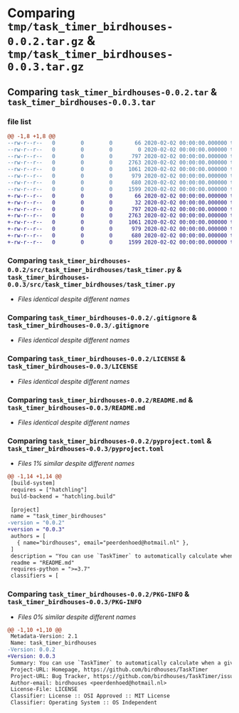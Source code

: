 # Comparing `tmp/task_timer_birdhouses-0.0.2.tar.gz` & `tmp/task_timer_birdhouses-0.0.3.tar.gz`

## Comparing `task_timer_birdhouses-0.0.2.tar` & `task_timer_birdhouses-0.0.3.tar`

### file list

```diff
@@ -1,8 +1,8 @@
--rw-r--r--   0        0        0       66 2020-02-02 00:00:00.000000 task_timer_birdhouses-0.0.2/.gitattributes
--rw-r--r--   0        0        0        0 2020-02-02 00:00:00.000000 task_timer_birdhouses-0.0.2/src/task_timer_birdhouses/__init__.py
--rw-r--r--   0        0        0      797 2020-02-02 00:00:00.000000 task_timer_birdhouses-0.0.2/src/task_timer_birdhouses/task_timer.py
--rw-r--r--   0        0        0     2763 2020-02-02 00:00:00.000000 task_timer_birdhouses-0.0.2/.gitignore
--rw-r--r--   0        0        0     1061 2020-02-02 00:00:00.000000 task_timer_birdhouses-0.0.2/LICENSE
--rw-r--r--   0        0        0      979 2020-02-02 00:00:00.000000 task_timer_birdhouses-0.0.2/README.md
--rw-r--r--   0        0        0      680 2020-02-02 00:00:00.000000 task_timer_birdhouses-0.0.2/pyproject.toml
--rw-r--r--   0        0        0     1599 2020-02-02 00:00:00.000000 task_timer_birdhouses-0.0.2/PKG-INFO
+-rw-r--r--   0        0        0       66 2020-02-02 00:00:00.000000 task_timer_birdhouses-0.0.3/.gitattributes
+-rw-r--r--   0        0        0       32 2020-02-02 00:00:00.000000 task_timer_birdhouses-0.0.3/src/task_timer_birdhouses/__init__.py
+-rw-r--r--   0        0        0      797 2020-02-02 00:00:00.000000 task_timer_birdhouses-0.0.3/src/task_timer_birdhouses/task_timer.py
+-rw-r--r--   0        0        0     2763 2020-02-02 00:00:00.000000 task_timer_birdhouses-0.0.3/.gitignore
+-rw-r--r--   0        0        0     1061 2020-02-02 00:00:00.000000 task_timer_birdhouses-0.0.3/LICENSE
+-rw-r--r--   0        0        0      979 2020-02-02 00:00:00.000000 task_timer_birdhouses-0.0.3/README.md
+-rw-r--r--   0        0        0      680 2020-02-02 00:00:00.000000 task_timer_birdhouses-0.0.3/pyproject.toml
+-rw-r--r--   0        0        0     1599 2020-02-02 00:00:00.000000 task_timer_birdhouses-0.0.3/PKG-INFO
```

### Comparing `task_timer_birdhouses-0.0.2/src/task_timer_birdhouses/task_timer.py` & `task_timer_birdhouses-0.0.3/src/task_timer_birdhouses/task_timer.py`

 * *Files identical despite different names*

### Comparing `task_timer_birdhouses-0.0.2/.gitignore` & `task_timer_birdhouses-0.0.3/.gitignore`

 * *Files identical despite different names*

### Comparing `task_timer_birdhouses-0.0.2/LICENSE` & `task_timer_birdhouses-0.0.3/LICENSE`

 * *Files identical despite different names*

### Comparing `task_timer_birdhouses-0.0.2/README.md` & `task_timer_birdhouses-0.0.3/README.md`

 * *Files identical despite different names*

### Comparing `task_timer_birdhouses-0.0.2/pyproject.toml` & `task_timer_birdhouses-0.0.3/pyproject.toml`

 * *Files 1% similar despite different names*

```diff
@@ -1,14 +1,14 @@
 [build-system]
 requires = ["hatchling"]
 build-backend = "hatchling.build"
 
 [project]
 name = "task_timer_birdhouses"
-version = "0.0.2"
+version = "0.0.3"
 authors = [
   { name="birdhouses", email="peerdenhoed@hotmail.nl" },
 ]
 description = "You can use `TaskTimer` to automatically calculate when a given task will be executed based on a specified duration in seconds."
 readme = "README.md"
 requires-python = ">=3.7"
 classifiers = [
```

### Comparing `task_timer_birdhouses-0.0.2/PKG-INFO` & `task_timer_birdhouses-0.0.3/PKG-INFO`

 * *Files 0% similar despite different names*

```diff
@@ -1,10 +1,10 @@
 Metadata-Version: 2.1
 Name: task_timer_birdhouses
-Version: 0.0.2
+Version: 0.0.3
 Summary: You can use `TaskTimer` to automatically calculate when a given task will be executed based on a specified duration in seconds.
 Project-URL: Homepage, https://github.com/birdhouses/TaskTimer
 Project-URL: Bug Tracker, https://github.com/birdhouses/TaskTimer/issues
 Author-email: birdhouses <peerdenhoed@hotmail.nl>
 License-File: LICENSE
 Classifier: License :: OSI Approved :: MIT License
 Classifier: Operating System :: OS Independent
```

